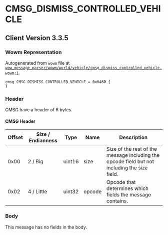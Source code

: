 # CMSG_DISMISS_CONTROLLED_VEHICLE

## Client Version 3.3.5

### Wowm Representation

Autogenerated from `wowm` file at [`wow_message_parser/wowm/world/vehicle/cmsg_dismiss_controlled_vehicle.wowm:1`](https://github.com/gtker/wow_messages/tree/main/wow_message_parser/wowm/world/vehicle/cmsg_dismiss_controlled_vehicle.wowm#L1).
```rust,ignore
cmsg CMSG_DISMISS_CONTROLLED_VEHICLE = 0x046D {
}
```
### Header

CMSG have a header of 6 bytes.

#### CMSG Header

| Offset | Size / Endianness | Type   | Name   | Description |
| ------ | ----------------- | ------ | ------ | ----------- |
| 0x00   | 2 / Big           | uint16 | size   | Size of the rest of the message including the opcode field but not including the size field.|
| 0x02   | 4 / Little        | uint32 | opcode | Opcode that determines which fields the message contains.|

### Body

This message has no fields in the body.

